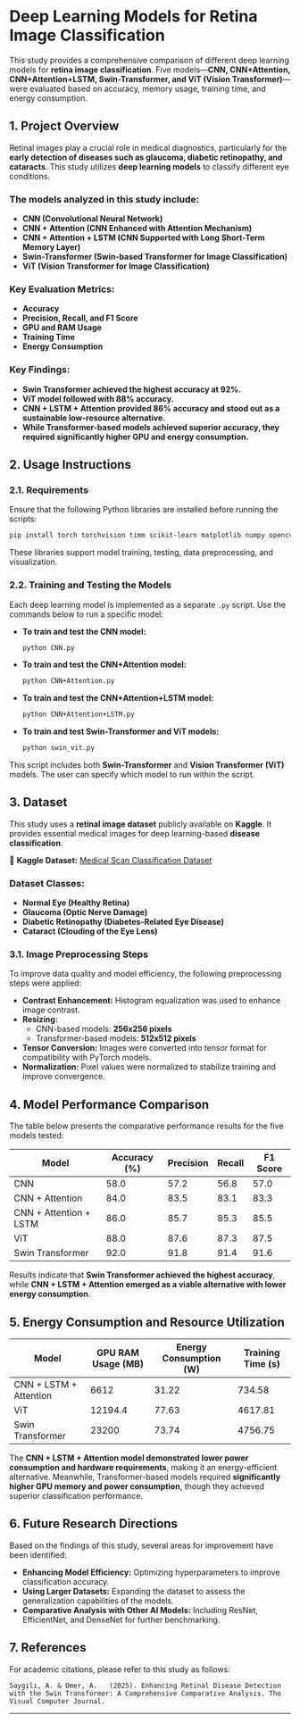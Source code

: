 # Deep Learning Models for Retina Image Classification

This study provides a comprehensive comparison of different deep learning models for **retina image classification**. Five models—**CNN, CNN+Attention, CNN+Attention+LSTM, Swin-Transformer, and ViT (Vision Transformer)**—were evaluated based on accuracy, memory usage, training time, and energy consumption.

## 1. Project Overview

Retinal images play a crucial role in medical diagnostics, particularly for the **early detection of diseases such as glaucoma, diabetic retinopathy, and cataracts**. This study utilizes **deep learning models** to classify different eye conditions.

### The models analyzed in this study include:
- **CNN (Convolutional Neural Network)**
- **CNN + Attention (CNN Enhanced with Attention Mechanism)**
- **CNN + Attention + LSTM (CNN Supported with Long Short-Term Memory Layer)**
- **Swin-Transformer (Swin-based Transformer for Image Classification)**
- **ViT (Vision Transformer for Image Classification)**

### Key Evaluation Metrics:
- **Accuracy**
- **Precision, Recall, and F1 Score**
- **GPU and RAM Usage**
- **Training Time**
- **Energy Consumption**

### Key Findings:
- **Swin Transformer achieved the highest accuracy at 92%.**
- **ViT model followed with 88% accuracy.**
- **CNN + LSTM + Attention provided 86% accuracy and stood out as a sustainable low-resource alternative.**
- **While Transformer-based models achieved superior accuracy, they required significantly higher GPU and energy consumption.**

## 2. Usage Instructions

### 2.1. Requirements
Ensure that the following Python libraries are installed before running the scripts:

```bash
pip install torch torchvision timm scikit-learn matplotlib numpy opencv-python
```

These libraries support model training, testing, data preprocessing, and visualization.

### 2.2. Training and Testing the Models
Each deep learning model is implemented as a separate `.py` script. Use the commands below to run a specific model:

- **To train and test the CNN model:**
  ```bash
  python CNN.py
  ```

- **To train and test the CNN+Attention model:**
  ```bash
  python CNN+Attention.py
  ```

- **To train and test the CNN+Attention+LSTM model:**
  ```bash
  python CNN+Attention+LSTM.py
  ```

- **To train and test Swin-Transformer and ViT models:**
  ```bash
  python swin_vit.py
  ```

This script includes both **Swin-Transformer** and **Vision Transformer (ViT)** models. The user can specify which model to run within the script.

## 3. Dataset

This study uses a **retinal image dataset** publicly available on **Kaggle**. It provides essential medical images for deep learning-based **disease classification**.

🔗 **Kaggle Dataset:** [Medical Scan Classification Dataset](https://www.kaggle.com/datasets/arjunbasandrai/medical-scan-classification-dataset?select=Retinal+Imaging)

### Dataset Classes:
- **Normal Eye (Healthy Retina)**
- **Glaucoma (Optic Nerve Damage)**
- **Diabetic Retinopathy (Diabetes-Related Eye Disease)**
- **Cataract (Clouding of the Eye Lens)**

### 3.1. Image Preprocessing Steps
To improve data quality and model efficiency, the following preprocessing steps were applied:

- **Contrast Enhancement:** Histogram equalization was used to enhance image contrast.
- **Resizing:**
  - CNN-based models: **256x256 pixels**
  - Transformer-based models: **512x512 pixels**
- **Tensor Conversion:** Images were converted into tensor format for compatibility with PyTorch models.
- **Normalization:** Pixel values were normalized to stabilize training and improve convergence.

## 4. Model Performance Comparison

The table below presents the comparative performance results for the five models tested:

| Model | Accuracy (%) | Precision | Recall | F1 Score |
|--------|-------------|------------|--------|---------|
| CNN | 58.0 | 57.2 | 56.8 | 57.0 |
| CNN + Attention | 84.0 | 83.5 | 83.1 | 83.3 |
| CNN + Attention + LSTM | 86.0 | 85.7 | 85.3 | 85.5 |
| ViT | 88.0 | 87.6 | 87.3 | 87.5 |
| Swin Transformer | 92.0 | 91.8 | 91.4 | 91.6 |

Results indicate that **Swin Transformer achieved the highest accuracy**, while **CNN + LSTM + Attention emerged as a viable alternative with lower energy consumption**.

## 5. Energy Consumption and Resource Utilization

| Model | GPU RAM Usage (MB) | Energy Consumption (W) | Training Time (s) |
|--------|----------------------|-----------------|-----------------|
| CNN + LSTM + Attention | 6612 | 31.22 | 734.58 |
| ViT | 12194.4 | 77.63 | 4617.81 |
| Swin Transformer | 23200 | 73.74 | 4756.75 |

The **CNN + LSTM + Attention model demonstrated lower power consumption and hardware requirements**, making it an energy-efficient alternative. Meanwhile, Transformer-based models required **significantly higher GPU memory and power consumption**, though they achieved superior classification performance.

## 6. Future Research Directions

Based on the findings of this study, several areas for improvement have been identified:

- **Enhancing Model Efficiency:** Optimizing hyperparameters to improve classification accuracy.
- **Using Larger Datasets:** Expanding the dataset to assess the generalization capabilities of the models.
- **Comparative Analysis with Other AI Models:** Including ResNet, EfficientNet, and DenseNet for further benchmarking.

## 7. References

For academic citations, please refer to this study as follows:

```
Saygılı, A. & Ömer, A.   (2025). Enhancing Retinal Disease Detection with the Swin Transformer: A Comprehensive Comparative Analysis. The Visual Computer Journal.
```

---

